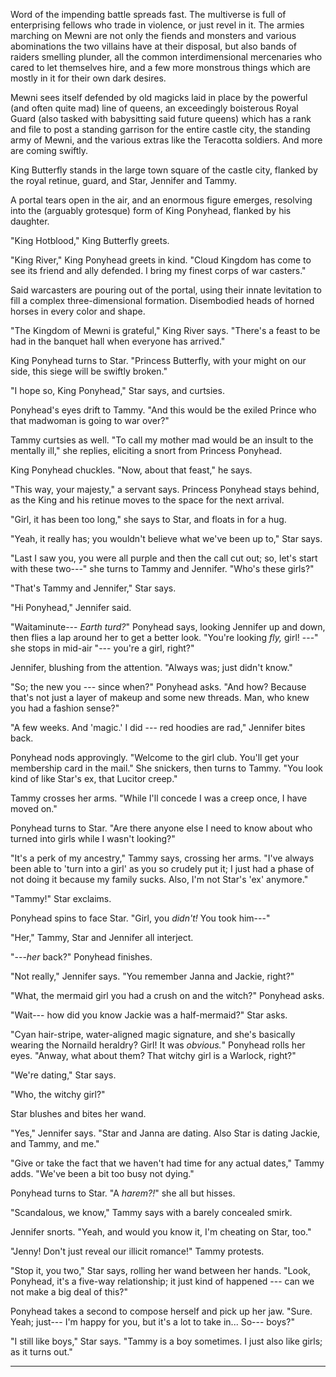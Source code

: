 Word of the impending battle spreads fast. The multiverse is full of enterprising fellows who
trade in violence, or just revel in it. The armies marching on Mewni are not only the fiends and
monsters and various abominations the two villains have at their disposal, but also bands of raiders
smelling plunder, all the common interdimensional mercenaries who cared to let themselves hire, and
a few more monstrous things which are mostly in it for their own dark desires.

Mewni sees itself defended by old magicks laid in place by the powerful (and often quite mad)
line of queens, an exceedingly boisterous Royal Guard (also tasked with babysitting said future queens) which
has a rank and file to post a standing garrison for the entire castle city, the standing army of Mewni,
and the various extras like the Teracotta soldiers. And more are coming swiftly.

King Butterfly stands in the large town square of the castle city, flanked by the royal retinue,
guard, and Star, Jennifer and Tammy.

A portal tears open in the air, and an enormous figure emerges, resolving into the (arguably grotesque)
form of King Ponyhead, flanked by his daughter.

"King Hotblood," King Butterfly greets.

"King River," King Ponyhead greets in kind. "Cloud Kingdom has come to see its friend and ally defended.
I bring my finest corps of war casters."

Said warcasters are pouring out of the portal, using their innate levitation to fill a complex
three-dimensional formation. Disembodied heads of horned horses in every color and shape.

"The Kingdom of Mewni is grateful," King River says. "There's a feast to be had
in the banquet hall when everyone has arrived."

King Ponyhead turns to Star. "Princess Butterfly, with your might on our side, this siege will be
swiftly broken."

"I hope so, King Ponyhead," Star says, and curtsies.

Ponyhead's eyes drift to Tammy. "And this would be the exiled Prince who that madwoman is going to
war over?"

Tammy curtsies as well. "To call my mother mad would be an insult to the mentally ill," she replies,
eliciting a snort from Princess Ponyhead.

King Ponyhead chuckles. "Now, about that feast," he says.

"This way, your majesty," a servant says. Princess Ponyhead stays behind, as the King and his retinue
moves to the space for the next arrival.

"Girl, it has been too long," she says to Star, and floats in for a hug.

"Yeah, it really has; you wouldn't believe what we've been up to," Star says.

"Last I saw you, you were all purple and then the call cut out; so, let's start with these two---" she
turns to Tammy and Jennifer. "Who's these girls?"

"That's Tammy and Jennifer," Star says.

"Hi Ponyhead," Jennifer said.

"Waitaminute--- _Earth turd?_" Ponyhead says, looking Jennifer up and down, then flies a lap around her
to get a better look. "You're looking _fly,_ girl! ---" she stops in mid-air "--- you're a girl, right?"

Jennifer, blushing from the attention. "Always was; just didn't know."

"So; the new you --- since when?" Ponyhead asks. "And how? Because that's not just a layer of
makeup and some new threads. Man, who knew you had a fashion sense?"

"A few weeks. And 'magic.' I did --- red hoodies are rad," Jennifer bites back.

Ponyhead nods approvingly. "Welcome to the girl club. You'll get your membership card in the mail." She snickers,
then turns to Tammy. "You look kind of like Star's ex, that Lucitor creep."

Tammy crosses her arms. "While I'll concede I was a creep once, I have moved on."

Ponyhead turns to Star. "Are there anyone else I need to know about who turned into girls while I wasn't looking?"

"It's a perk of my ancestry," Tammy says, crossing her arms. "I've always been able to 'turn into a girl' as you so crudely put it;
I just had a phase of not doing it because my family sucks. Also, I'm not Star's 'ex' anymore."

"Tammy!" Star exclaims.

Ponyhead spins to face Star. "Girl, you _didn't!_ You took him---"

"Her," Tammy, Star and Jennifer all interject.

"---_her_ back?" Ponyhead finishes.

"Not really," Jennifer says. "You remember Janna and Jackie, right?"

"What, the mermaid girl you had a crush on and the witch?" Ponyhead asks.

"Wait--- how did you know Jackie was a half-mermaid?" Star asks.

"Cyan hair-stripe, water-aligned magic signature, and she's basically wearing the Nornaild heraldry?
Girl! It was _obvious._" Ponyhead rolls her eyes. "Anway, what about them? That witchy girl is a 
Warlock, right?"

"We're dating," Star says.

"Who, the witchy girl?"

Star blushes and bites her wand.

"Yes," Jennifer says. "Star and Janna are dating. Also Star is dating Jackie, and Tammy, and me."

"Give or take the fact that we haven't had time for any actual dates," Tammy adds. "We've been a bit
too busy not dying."

Ponyhead turns to Star. "A _harem?!_" she all but hisses.

"Scandalous, we know," Tammy says with a barely concealed smirk.

Jennifer snorts. "Yeah, and would you know it, I'm cheating on Star, too."

"Jenny! Don't just reveal our illicit romance!" Tammy protests.

"Stop it, you two," Star says, rolling her wand between her hands. "Look, Ponyhead, it's a five-way relationship;
it just kind of happened --- can we not make a big deal of this?"

Ponyhead takes a second to compose herself and pick up her jaw. "Sure. Yeah; just--- I'm happy for you, but it's
a lot to take in... So--- boys?"

"I still like boys," Star says. "Tammy is a boy sometimes. I just also like girls; as it turns out."

----


